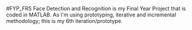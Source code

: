 #FYP_FRS Face Detection and Recognition is my Final Year Project that is coded in MATLAB. As I'm using prototyping, iterative and incremental methodology; this is my 6th iteration/prototype.
